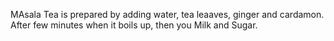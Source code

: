 MAsala Tea is prepared by adding water, tea leaaves, ginger and cardamon.
After few minutes when it boils up, then you Milk and Sugar.